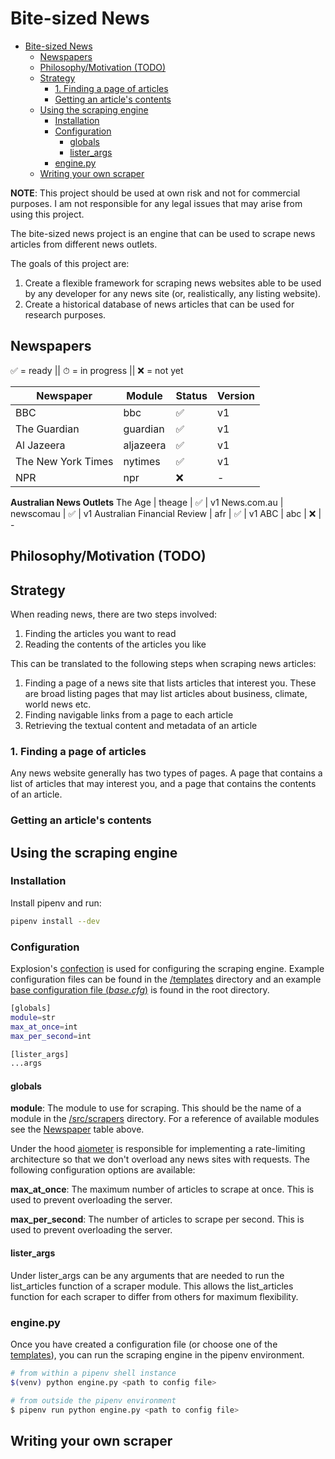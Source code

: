 # Bite-sized News

- [Bite-sized News](#bite-sized-news)
  - [Newspapers](#newspapers)
  - [Philosophy/Motivation (TODO)](#philosophymotivation-todo)
  - [Strategy](#strategy)
    - [1. Finding a page of articles](#1-finding-a-page-of-articles)
    - [Getting an article's contents](#getting-an-articles-contents)
  - [Using the scraping engine](#using-the-scraping-engine)
    - [Installation](#installation)
    - [Configuration](#configuration)
      - [globals](#globals)
      - [lister\_args](#lister_args)
    - [engine.py](#enginepy)
  - [Writing your own scraper](#writing-your-own-scraper)

**NOTE**: This project should be used at own risk and not for commercial purposes. I am not responsible for any legal issues that may arise from using this project.

The bite-sized news project is an engine that can be used to scrape news articles from different news outlets.

The goals of this project are:
1. Create a flexible framework for scraping news websites able to be used by any developer for any news site (or, realistically, any listing website).
2. Create a historical database of news articles that can be used for research purposes.

## Newspapers

✅ = ready || ⏱ = in progress || ❌ = not yet

**Newspaper** | **Module** | **Status** | **Version**
--- | --- | --- | ---
BBC | bbc | ✅ | v1
The Guardian | guardian | ✅ | v1
Al Jazeera | aljazeera | ✅ | v1
The New York Times | nytimes | ✅ | v1
NPR | npr | ❌ | -
**Australian News Outlets**
The Age | theage | ✅ | v1
News.com.au | newscomau | ✅ | v1
Australian Financial Review | afr | ✅ | v1
ABC | abc | ❌ | -

## Philosophy/Motivation (TODO)
## Strategy
When reading news, there are two steps involved:
1. Finding the articles you want to read
2. Reading the contents of the articles you like

This can be translated to the following steps when scraping news articles:
1. Finding a page of a news site that lists articles that interest you. These are broad listing pages that may list articles about business, climate, world news etc.
2. Finding navigable links from a page to each article
3. Retrieving the textual content and metadata of an article

### 1. Finding a page of articles

Any news website generally has two types of pages. A page that contains a list of articles that may interest you, and a page that contains the contents of an article. 

### Getting an article's contents

## Using the scraping engine

### Installation

Install pipenv and run:

```bash
pipenv install --dev
```

### Configuration

Explosion's [confection](https://github.com/explosion/confection) is used for configuring the scraping engine. Example configuration files can be found in the [/templates](src/templates/) directory and an example [base configuration file (*base.cfg*)](base.cfg) is found in the root directory.

```bash
[globals]
module=str
max_at_once=int
max_per_second=int

[lister_args]
...args
```

#### globals

**module**: The module to use for scraping. This should be the name of a module in the [/src/scrapers](src/scrapers/) directory. For a reference of available modules see the [Newspaper](#newspapers) table above.

Under the hood [aiometer](https://github.com/florimondmanca/aiometer) is responsible for implementing a rate-limiting architecture so that we don't overload any news sites with requests. The following configuration options are available:

**max_at_once**: The maximum number of articles to scrape at once. This is used to prevent overloading the server.

**max_per_second**: The number of articles to scrape per second. This is used to prevent overloading the server.

#### lister_args

Under lister_args can be any arguments that are needed to run the list_articles function of a scraper module. This allows the list_articles function for each scraper to differ from others for maximum flexibility.

### engine.py

Once you have created a configuration file (or choose one of the [templates](src/templates/)), you can run the scraping engine in the pipenv environment.

```bash
# from within a pipenv shell instance
$(venv) python engine.py <path to config file>

# from outside the pipenv environment
$ pipenv run python engine.py <path to config file>
```

## Writing your own scraper
